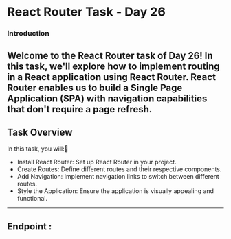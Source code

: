 # React Router Task - Day 26

### Introduction
Welcome to the React Router task of Day 26! In this task, we'll explore how to implement routing in a React application using React Router. React Router enables us to build a Single Page Application (SPA) with navigation capabilities that don't require a page refresh.
---
## Task Overview
In this task, you will:🚀

- Install React Router: Set up React Router in your project.
- Create Routes: Define different routes and their respective components.
- Add Navigation: Implement navigation links to switch between different routes.
- Style the Application: Ensure the application is visually appealing and functional.
---
Endpoint : 
---
